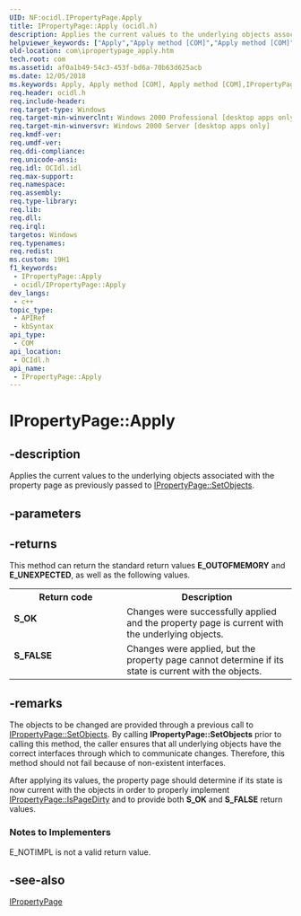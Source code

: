 ```yaml
---
UID: NF:ocidl.IPropertyPage.Apply
title: IPropertyPage::Apply (ocidl.h)
description: Applies the current values to the underlying objects associated with the property page as previously passed to IPropertyPage::SetObjects.
helpviewer_keywords: ["Apply","Apply method [COM]","Apply method [COM]","IPropertyPage interface","IPropertyPage interface [COM]","Apply method","IPropertyPage.Apply","IPropertyPage::Apply","_ctrl_ipropertypage_apply","com.ipropertypage_apply","ocidl/IPropertyPage::Apply"]
old-location: com\ipropertypage_apply.htm
tech.root: com
ms.assetid: af0a1b49-54c3-453f-bd6a-70b63d625acb
ms.date: 12/05/2018
ms.keywords: Apply, Apply method [COM], Apply method [COM],IPropertyPage interface, IPropertyPage interface [COM],Apply method, IPropertyPage.Apply, IPropertyPage::Apply, _ctrl_ipropertypage_apply, com.ipropertypage_apply, ocidl/IPropertyPage::Apply
req.header: ocidl.h
req.include-header: 
req.target-type: Windows
req.target-min-winverclnt: Windows 2000 Professional [desktop apps only]
req.target-min-winversvr: Windows 2000 Server [desktop apps only]
req.kmdf-ver: 
req.umdf-ver: 
req.ddi-compliance: 
req.unicode-ansi: 
req.idl: OCIdl.idl
req.max-support: 
req.namespace: 
req.assembly: 
req.type-library: 
req.lib: 
req.dll: 
req.irql: 
targetos: Windows
req.typenames: 
req.redist: 
ms.custom: 19H1
f1_keywords:
 - IPropertyPage::Apply
 - ocidl/IPropertyPage::Apply
dev_langs:
 - c++
topic_type:
 - APIRef
 - kbSyntax
api_type:
 - COM
api_location:
 - OCIdl.h
api_name:
 - IPropertyPage::Apply
---
```


# IPropertyPage::Apply


## -description

Applies the current values to the underlying objects associated with the property page as previously passed to 
    <a href="/windows/desktop/api/ocidl/nf-ocidl-ipropertypage-setobjects">IPropertyPage::SetObjects</a>.

## -parameters

## -returns

This method can return the standard return values <b>E_OUTOFMEMORY</b> and 
      <b>E_UNEXPECTED</b>, as well as the following values.

<table>
<tr>
<th>Return code</th>
<th>Description</th>
</tr>
<tr>
<td width="40%">
<dl>
<dt><b>S_OK</b></dt>
</dl>
</td>
<td width="60%">
Changes were successfully applied and the property page is current with the underlying objects.

</td>
</tr>
<tr>
<td width="40%">
<dl>
<dt><b>S_FALSE</b></dt>
</dl>
</td>
<td width="60%">
Changes were applied, but the property page cannot determine if its state is current with the 
        objects.

</td>
</tr>
</table>

## -remarks

The objects to be changed are provided through a previous call to 
     <a href="/windows/desktop/api/ocidl/nf-ocidl-ipropertypage-setobjects">IPropertyPage::SetObjects</a>. By calling 
     <b>IPropertyPage::SetObjects</b> prior to calling this 
     method, the caller ensures that all underlying objects have the correct interfaces through which to communicate 
     changes. Therefore, this method should not fail because of non-existent interfaces.

After applying its values, the property page should determine if its state is now current with the objects in 
     order to properly implement 
     <a href="/windows/desktop/api/ocidl/nf-ocidl-ipropertypage-ispagedirty">IPropertyPage::IsPageDirty</a> and to provide both 
     <b>S_OK</b> and <b>S_FALSE</b> return values.

<h3><a id="Notes_to_Implementers"></a><a id="notes_to_implementers"></a><a id="NOTES_TO_IMPLEMENTERS"></a>Notes to Implementers</h3>
E_NOTIMPL is not a valid return value.

## -see-also

<a href="/windows/desktop/api/ocidl/nn-ocidl-ipropertypage">IPropertyPage</a>

